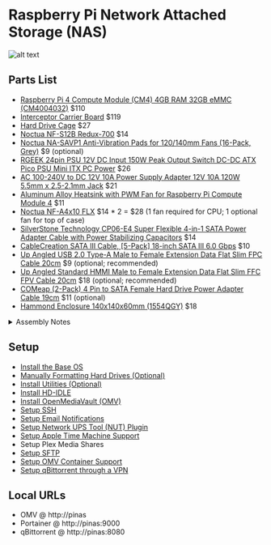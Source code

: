 # Raspberry Pi Network Attached Storage (NAS)

![alt text](cover.on.small.gif "pinas")

## Parts List
* [Raspberry Pi 4 Compute Module (CM4) 4GB RAM 32GB eMMC (CM4004032)](https://shopping.google.com/search?q=CM4004032) $110
* [Interceptor Carrier Board](https://www.axzez.com/product-page/interceptor-carrier-board) $119
* [Hard Drive Cage](https://www.amazon.com/dp/B0854QRSC2) $27
* [Noctua NF-S12B Redux-700](https://www.amazon.com/dp/B00L8IYCJI) $14
* [Noctua NA-SAVP1 Anti-Vibration Pads for 120/140mm Fans (16-Pack, Grey)](https://www.amazon.com/dp/B07SWRXT3D) $9 (optional)
* [RGEEK 24pin PSU 12V DC Input 150W Peak Output Switch DC-DC ATX Pico PSU Mini ITX PC Power](https://www.amazon.com/dp/B07WDG49S8) $26
* [AC 100-240V to DC 12V 10A Power Supply Adapter 12V 10A 120W 5.5mm x 2.5-2.1mm Jack](https://www.amazon.com/dp/B07MXXXBV8) $21
* [Aluminum Alloy Heatsink with PWM Fan for Raspberry Pi Compute Module 4](https://www.amazon.com/dp/B092PMY7RC) $11
* [Noctua NF-A4x10 FLX](https://www.amazon.com/dp/B009NQLT0M) $14 * 2 = $28 (1 fan required for CPU; 1 optional fan for top of case)
* [SilverStone Technology CP06-E4 Super Flexible 4-in-1 SATA Power Adapter Cable with Power Stabilizing Capacitors](https://www.amazon.com/dp/B07KT992G2) $14
* [CableCreation SATA III Cable, [5-Pack] 18-inch SATA III 6.0 Gbps](https://www.amazon.com/dp/B01IBA3ITK) $10
* [Up Angled USB 2.0 Type-A Male to Female Extension Data Flat Slim FPC Cable 20cm](https://www.amazon.com/dp/B094Y293ZM) $9 (optional; recommended)
* [Up Angled Standard HMMI Male to Female Extension Data Flat Slim FFC FPV Cable 20cm](https://www.amazon.com/dp/B07BWG2XT5) $18 (optional; recommended)
* [COMeap (2-Pack) 4 Pin to SATA Female Hard Drive Power Adapter Cable 19cm](https://www.amazon.com/dp/B07JHBJWD4) $11 (optional)
* [Hammond Enclosure 140x140x60mm (1554QGY)](http://tinyurl.com/2p8vmdeu) $18

<details>
  <summary>Assembly Notes</summary>
 
  * You will need to drill the holes deeper on one of the 40mm Noctua fans in order to mount it to the Heatsink with the original screws.  Just use the appropriate drill bit and run the drill in reverse to slowly wear away the plastic in the mounting holes to the proper depth.
  * You will need to re-pin the Pico PSU side of the the replacement SATA power cable if you use it (instead of the one that came with the Pico PSU)  If you do not re-pin it, YOU WILL DESTROY ANY HARD DRIVE YOU PLUG INTO IT.  
  * You can find the fan hole vent patterns (top and side) here: https://www.miklor.com/COM/images/Fan5001/VentPatterns.jpg
  * Depending on the operating environment, you can adjust the fan configuration to meet specific cooling and acoustic profiles. Sound is created due to static pressure and drag within the plastic case. The CM4 operating temperature range is between -20°C and +85°C.  Each test was run for one hour @ 24°C ambient room temperature.
    * CPU + Case Fan: CPU @ ~50°C @ 100% load; loudest acoustic profile (ample drag)
    * CPU Fan only: CPU @ ~60°C @ 100% load; midrange acoustic profile (minimal drag)
    * CPU Fan only w/ reducer: CPU @ ~65°C @ 100% load; low acoustic profile (no drag)
</details>
 
## Setup
* [Install the Base OS](baseos.md)
* [Manually Formatting Hard Drives (Optional)](drives.md)
* [Install Utilities (Optional)](utilities.md)
* [Install HD-IDLE](hdidle.md)
* [Install OpenMediaVault (OMV)](omv.md)
* [Setup SSH](ssh.md)
* [Setup Email Notifications](smtp.md)
* [Setup Network UPS Tool (NUT) Plugin](nut.md)
* [Setup Apple Time Machine Support](timemachine.md)
* Setup Plex Media Shares
* [Setup SFTP](sftp.md)
* [Setup OMV Container Support](containers.md)
* [Setup qBittorrent through a VPN](qbittorrent.md)

## Local URLs
* OMV @ http://pinas
* Portainer @ http://pinas:9000
* qBittorrent @ http://pinas:8080
